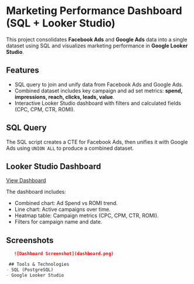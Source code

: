 # Marketing Performance Dashboard (SQL + Looker Studio)
This project consolidates **Facebook Ads** and **Google Ads** data into a single dataset using SQL and visualizes marketing performance in **Google Looker Studio**.

## Features
- SQL query to join and unify data from Facebook Ads and Google Ads.  
- Combined dataset includes key campaign and ad set metrics: **spend, impressions, reach, clicks, leads, value**.  
- Interactive Looker Studio dashboard with filters and calculated fields (CPC, CPM, CTR, ROMI).  

## SQL Query
The SQL script creates a CTE for Facebook Ads, then unifies it with Google Ads using `UNION ALL` to produce a combined dataset.

## Looker Studio Dashboard
 [View Dashboard](https://lookerstudio.google.com/reporting/c9fa8368-a118-4c18-aca0-a566c587da66)
 
The dashboard includes:
- Combined chart: Ad Spend vs ROMI trend.
- Line chart: Active campaigns over time.
- Heatmap table: Campaign metrics (CPC, CPM, CTR, ROMI).
- Filters for campaign name and date.

## Screenshots
```markdown
   ![Dashboard Screenshot](dashboard.png)

 ## Tools & Technologies
- SQL (PostgreSQL)
- Google Looker Studio
